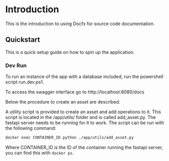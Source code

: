 # Introduction

This is the introduction to using Docfx for source code documentation.  

## Quickstart

This is a quick setup guide on how to spin up the application.

### Dev Run
To run an instance of the app with a database included, run the powershell script run.dev.ps1.

To access the swagger interface go to http://localhost:8080/docs

Below the procedure to create an asset are described.

A utility script is provided to create an asset and add operations to it. This script is located in the /app/utils/ folder and is called add_asset.py. The fastapi server needs to be running for it to work. The script can be run with the following command:

```bash
docker exec CONTAINER_ID python ./app/utils/add_asset.py
```

Where CONTAINER_ID is the ID of the container running the fastapi server, you can find this with `docker ps`.
